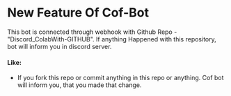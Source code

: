 ﻿# New Feature Of Cof-Bot

This bot is connected through webhook with Github Repo - "Discord_ColabWith-GITHUB".
If anything Happened with this repository, bot will inform you in discord server.

#### Like:
* If you fork this repo or commit anything in this repo or anything.
  Cof bot will inform you, that you made that change. 